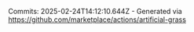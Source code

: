 Commits: 2025-02-24T14:12:10.644Z - Generated via https://github.com/marketplace/actions/artificial-grass
<br>
